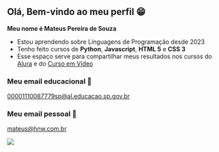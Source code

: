 ## Olá, Bem-vindo ao meu perfil 😁

**Meu nome é Mateus Pereira de Souza**

- Estou aprendendo sobre Linguagens de Programação desde 2023
- Tenho feito cursos de **Python**, **Javascript**, **HTML 5** e **CSS 3**
- Esse espaço serve para compartilhar meus resultados nos cursos do [Alura](https://www.alura.com.br) e do [Curso em Vídeo](https://www.cursoemvideo.com/)

### Meu email educacional 📖
00001110087779sp@al.educacao.sp.gov.br

### Meu email pessoal 📩
mateus@hnw.com.br

![](https://media.tenor.com/xRUyjk6zCSIAAAAM/bleach-ichigo.gif)
